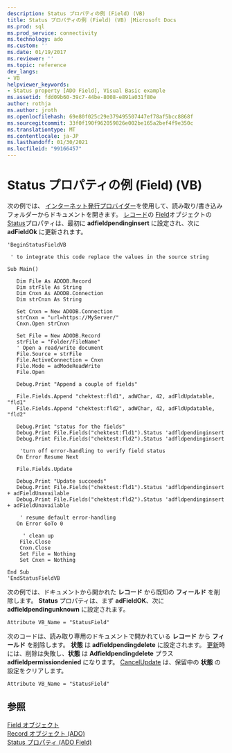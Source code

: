 ```yaml
---
description: Status プロパティの例 (Field) (VB)
title: Status プロパティの例 (Field) (VB) |Microsoft Docs
ms.prod: sql
ms.prod_service: connectivity
ms.technology: ado
ms.custom: ''
ms.date: 01/19/2017
ms.reviewer: ''
ms.topic: reference
dev_langs:
- VB
helpviewer_keywords:
- Status property [ADO Field], Visual Basic example
ms.assetid: fdd09b60-39c7-44be-8008-e891a031f80e
author: rothja
ms.author: jroth
ms.openlocfilehash: 69e80f025c29e379495507447ef78af5bcc8868f
ms.sourcegitcommit: 33f0f190f962059826e002be165a2bef4f9e350c
ms.translationtype: MT
ms.contentlocale: ja-JP
ms.lasthandoff: 01/30/2021
ms.locfileid: "99166457"
---
```

# <a name="status-property-example-field-vb"></a>Status プロパティの例 (Field) (VB)
次の例では、 [インターネット発行プロバイダー](../../guide/appendixes/microsoft-ole-db-provider-for-internet-publishing.md)を使用して、読み取り/書き込みフォルダーからドキュメントを開きます。 [レコード](./record-object-ado.md)の [Field](./field-object.md)オブジェクトの [Status](./status-property-ado-field.md)プロパティは、最初に **adfieldpendinginsert** に設定され、次に **adFieldOk** に更新されます。  
  
```  
'BeginStatusFieldVB  
  
 ' to integrate this code replace the values in the source string  
  
Sub Main()  
  
   Dim File As ADODB.Record  
   Dim strFile As String  
   Dim Cnxn As ADODB.Connection  
   Dim strCnxn As String  
  
   Set Cnxn = New ADODB.Connection  
   strCnxn = "url=https://MyServer/"  
   Cnxn.Open strCnxn  
  
   Set File = New ADODB.Record  
   strFile = "Folder/FileName"  
   ' Open a read/write document  
   File.Source = strFile  
   File.ActiveConnection = Cnxn  
   File.Mode = adModeReadWrite  
   File.Open  
  
   Debug.Print "Append a couple of fields"  
  
   File.Fields.Append "chektest:fld1", adWChar, 42, adFldUpdatable, "fld1"  
   File.Fields.Append "chektest:fld2", adWChar, 42, adFldUpdatable, "fld2"  
  
   Debug.Print "status for the fields"  
   Debug.Print File.Fields("chektest:fld1").Status 'adfldpendinginsert  
   Debug.Print File.Fields("chektest:fld2").Status 'adfldpendinginsert  
  
    'turn off error-handling to verify field status  
   On Error Resume Next  
  
   File.Fields.Update  
  
   Debug.Print "Update succeeds"  
   Debug.Print File.Fields("chektest:fld1").Status 'adfldpendinginsert + adFieldUnavailable  
   Debug.Print File.Fields("chektest:fld2").Status 'adfldpendinginsert + adFieldUnavailable  
  
    ' resume default error-handling  
   On Error GoTo 0  
  
     ' clean up  
    File.Close  
    Cnxn.Close  
    Set File = Nothing  
    Set Cnxn = Nothing  
  
End Sub  
'EndStatusFieldVB  
```  
  
 次の例では、ドキュメントから開かれた **レコード** から既知の **フィールド** を削除します。 **Status** プロパティは、まず **adFieldOK**、次に **adfieldpendingunknown** に設定されます。  
  
```  
Attribute VB_Name = "StatusField"  
```  
  
 次のコードは、読み取り専用のドキュメントで開かれている **レコード** から **フィールド** を削除します。 **状態** は **adfieldpendingdelete** に設定されます。 [更新](./update-method.md)時には、削除は失敗し、**状態** は **Adfieldpendingdelete** プラス **adfieldpermissiondenied** になります。 [CancelUpdate](./cancelupdate-method-ado.md) は、保留中の **状態** の設定をクリアします。  
  
```  
Attribute VB_Name = "StatusField"  
```  
  
## <a name="see-also"></a>参照  
 [Field オブジェクト](./field-object.md)   
 [Record オブジェクト (ADO)](./record-object-ado.md)   
 [Status プロパティ (ADO Field)](./status-property-ado-field.md)